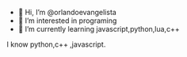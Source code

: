 - 👋 Hi, I’m @orlandoevangelista
- 👀 I’m interested in programing
- 🌱 I’m currently learning javascript,python,lua,c++

I know python,c++ ,javascript.
